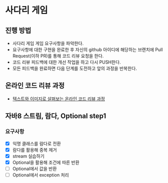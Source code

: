 # 사다리 게임
## 진행 방법
* 사다리 게임 게임 요구사항을 파악한다.
* 요구사항에 대한 구현을 완료한 후 자신의 github 아이디에 해당하는 브랜치에 Pull Request(이하 PR)를 통해 코드 리뷰 요청을 한다.
* 코드 리뷰 피드백에 대한 개선 작업을 하고 다시 PUSH한다.
* 모든 피드백을 완료하면 다음 단계를 도전하고 앞의 과정을 반복한다.

## 온라인 코드 리뷰 과정
* [텍스트와 이미지로 살펴보는 온라인 코드 리뷰 과정](https://github.com/nextstep-step/nextstep-docs/tree/master/codereview)

## 자바8 스트림, 람다, Optional step1
### 요구사항
* [x] 익명 클래스를 람다로 전환
* [x] 람다를 활용해 중복 제거
* [x] stream 실습하기
* [x] Optional을 활용해 조건에 따른 반환
* [ ] Optional에서 값을 반환
* [ ] Optional에서 exception 처리